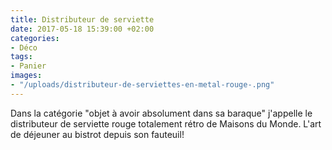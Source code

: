 ```yaml
---
title: Distributeur de serviette
date: 2017-05-18 15:39:00 +02:00
categories:
- Déco
tags:
- Panier
images:
- "/uploads/distributeur-de-serviettes-en-metal-rouge-.png"
---
```


Dans la catégorie "objet à avoir absolument dans sa baraque" j'appelle le distributeur de serviette rouge totalement rétro de Maisons du Monde. L'art de déjeuner au bistrot depuis son fauteuil!
